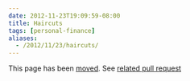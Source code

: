 ```yaml
---
date: 2012-11-23T19:09:59-08:00
title: Haircuts
tags: [personal-finance]
aliases:
  - /2012/11/23/haircuts/
---
```


This page has been [moved](https://data.tomhummel.com/recipe/haircuts/). See [related pull request](https://github.com/tphummel/data.tomhummel.com/pull/26)
